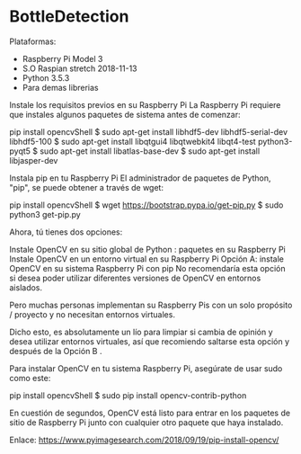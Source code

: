 # BottleDetection

Plataformas:
* Raspberry Pi Model 3
* S.O Raspian stretch 2018-11-13
* Python 3.5.3
* Para demas librerias 

Instale los requisitos previos en su Raspberry Pi
La Raspberry Pi requiere que instales algunos paquetes de sistema antes de comenzar:

pip install opencvShell
$ sudo apt-get install libhdf5-dev libhdf5-serial-dev libhdf5-100
$ sudo apt-get install libqtgui4 libqtwebkit4 libqt4-test python3-pyqt5
$ sudo apt-get install libatlas-base-dev
$ sudo apt-get install libjasper-dev


Instala pip en tu Raspberry Pi
El administrador de paquetes de Python, "pip", se puede obtener a través de wget:

pip install opencvShell
$ wget https://bootstrap.pypa.io/get-pip.py
$ sudo python3 get-pip.py


Ahora, tú tienes dos opciones:

Instale OpenCV en su sitio global de Python : paquetes   en su Raspberry Pi
Instale OpenCV en un entorno virtual en su Raspberry Pi
Opción A: instale OpenCV en su sistema Raspberry Pi con pip
No recomendaría esta opción si desea poder utilizar diferentes versiones de OpenCV en entornos aislados.

Pero muchas personas implementan su Raspberry Pis con un solo propósito / proyecto y no necesitan entornos virtuales.

Dicho esto, es absolutamente un lío para limpiar si cambia de opinión y desea utilizar entornos virtuales, así que recomiendo saltarse esta opción y después de la Opción B .

Para instalar OpenCV en tu sistema Raspberry Pi, asegúrate de usar sudo como este:

pip install opencvShell
$ sudo pip install opencv-contrib-python

En cuestión de segundos, OpenCV está listo para entrar en los paquetes de sitio de Raspberry Pi junto con cualquier otro paquete que haya instalado.

Enlace: https://www.pyimagesearch.com/2018/09/19/pip-install-opencv/
